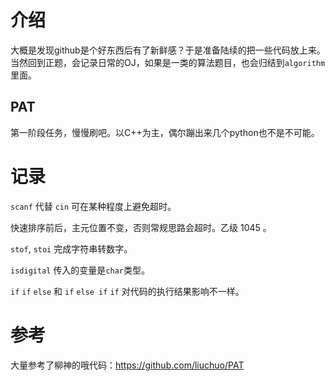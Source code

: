 # 介绍

大概是发现github是个好东西后有了新鲜感？于是准备陆续的把一些代码放上来。当然回到正题，会记录日常的OJ，如果是一类的算法题目，也会归结到`algorithm`里面。

## PAT

第一阶段任务，慢慢刷吧。以C++为主，偶尔蹦出来几个python也不是不可能。

# 记录

`scanf` 代替 `cin` 可在某种程度上避免超时。

快速排序前后，主元位置不变，否则常规思路会超时。乙级 1045 。

`stof`, `stoi` 完成字符串转数字。

`isdigital` 传入的变量是`char`类型。

`if` `if` `else` 和 `if` `else if` `if` 对代码的执行结果影响不一样。

# 参考

大量参考了柳神的哦代码：https://github.com/liuchuo/PAT